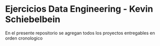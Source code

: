 # Ejercicios Data Engineering - Kevin Schiebelbein

En el presente repositorio se agregan todos los proyectos entregables en orden cronologico